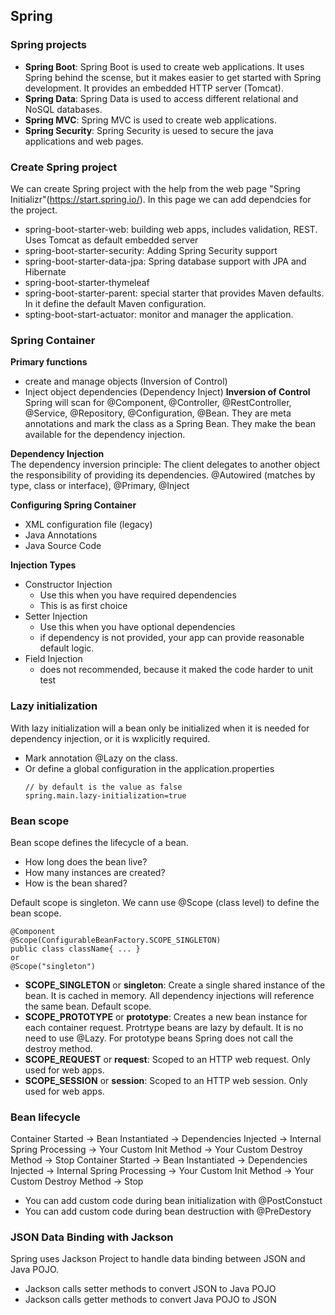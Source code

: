 ## Spring 

### Spring projects
- **Spring Boot**: Spring Boot is used to create web applications. It uses Spring behind the scense, but it makes easier to get started with Spring development. It provides an embedded HTTP server (Tomcat).
- **Spring Data**: Spring Data is used to access different relational and NoSQL databases.
- **Spring MVC**: Spring MVC is used to create web applications.
- **Spring Security**: Spring Security is uesed to secure the java applications and web pages.

### Create Spring project
We can create Spring project with the help from the web page "Spring Initializr"(https://start.spring.io/). In this page we can add dependcies for the project.
- spring-boot-starter-web: building web apps, includes validation, REST. Uses Tomcat as default embedded server
- spring-boot-starter-security: Adding Spring Security support
- spring-boot-starter-data-jpa: Spring database support with JPA and Hibernate
- spring-boot-starter-thymeleaf
- spring-boot-starter-parent: special starter that provides Maven defaults. In it define the default Maven configuration.
- spting-boot-start-actuator: monitor and manager the application.

### Spring Container
**Primary functions**
- create and manage objects (Inversion of Control)
- Inject object dependencies (Dependency Inject)
**Inversion of Control**
Spring will scan for @Component, @Controller, @RestController, @Service, @Repository, @Configuration, @Bean. They are meta annotations and mark the class as a Spring Bean. They make the bean available for the dependency injection.

**Dependency Injection** <br>
The dependency inversion principle: The client delegates to another object the responsibility of providing its dependencies. @Autowired (matches by type, class or interface), @Primary, @Inject

**Configuring Spring Container**
- XML configuration file (legacy)
- Java Annotations
- Java Source Code

**Injection Types**
- Constructor Injection
  - Use this when you have required dependencies
  - This is as first choice
- Setter Injection
  - Use this when you have optional dependencies
  - if dependency is not provided, your app can provide reasonable default logic.
- Field Injection
  - does not recommended, because it maked the code harder to unit test

### Lazy initialization
With lazy initialization will a bean only be initialized when it is needed for dependency injection, or it is wxplicitly required.
- Mark annotation @Lazy on the class.
- Or define a global configuration in the application.properties 
  ```
  // by default is the value as false
  spring.main.lazy-initialization=true
  ```

### Bean scope
Bean scope defines the lifecycle of a bean. 
- How long does the bean live?
- How many instances are created?
- How is the bean shared?

Default scope is singleton. We cann use @Scope (class level) to define the bean scope.
```
@Component
@Scope(ConfigurableBeanFactory.SCOPE_SINGLETON)
public class className{ ... }
or
@Scope("singleton")
```
- **SCOPE_SINGLETON** or **singleton**: Create a single shared instance of the bean. It is cached in memory. All dependency injections will reference the same bean. Default scope.
- **SCOPE_PROTOTYPE** or **prototype**: Creates a new bean instance for each container request. Protrtype beans are lazy by default. It is no need to use @Lazy. For prototype beans Spring does not call the destroy method.
- **SCOPE_REQUEST** or **request**: Scoped to an HTTP web request. Only used for web apps.
- **SCOPE_SESSION** or **session**: Scoped to an HTTP web session. Only used for web apps.

### Bean lifecycle
Container Started -> Bean Instantiated -> Dependencies Injected -> Internal Spring Processing -> Your Custom Init Method -> Your Custom Destroy Method -> Stop
Container Started -> Bean Instantiated -> Dependencies Injected -> Internal Spring Processing -> Your Custom Init Method -> Your Custom Destroy Method -> Stop
- You can add custom code during bean initialization with @PostConstuct
- You can add custom code during bean destruction with @PreDestory

### JSON Data Binding with Jackson
Spring uses Jackson Project to handle data binding between JSON and Java POJO.
- Jackson calls setter methods to convert JSON to Java POJO
- Jackson calls getter methods to convert Java POJO to JSON




